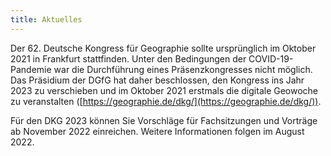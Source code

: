 ```yaml
---
title: Aktuelles
---
```


Der 62. Deutsche Kongress für Geographie sollte ursprünglich im Oktober 2021 in Frankfurt stattfinden. Unter den Bedingungen der COVID-19-Pandemie war die Durchführung eines Präsenzkongresses nicht möglich.
Das Präsidium der DGfG hat daher beschlossen, den Kongress ins Jahr 2023 zu verschieben und im Oktober 2021 erstmals die digitale Geowoche zu veranstalten ([https://geographie.de/dkg/](https://geographie.de/dkg/)).

Für den DKG 2023 können Sie Vorschläge für Fachsitzungen und Vorträge ab November 2022 einreichen. Weitere Informationen folgen im August 2022.
